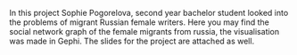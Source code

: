In this project Sophie Pogorelova, second year bachelor student looked into the problems 
of migrant Russian female writers.
Here you may find the social network graph of the female migrants from russia, the visualisation was made in Gephi. 
The slides for the project are attached as well.
